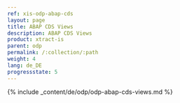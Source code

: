 ```yaml
---
ref: xis-odp-abap-cds
layout: page
title: ABAP CDS Views
description: ABAP CDS Views
product: xtract-is
parent: odp
permalink: /:collection/:path
weight: 4
lang: de_DE
progressstate: 5
---
```

{% include _content/de/odp/odp-abap-cds-views.md %} 